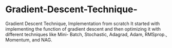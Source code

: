 # Gradient-Descent-Technique-
Gradient Descent Technique, Implementation from scratch It started with implementing the function of gradient descent and then optimizing it with different techniques like Mini- Batch, Stochastic, Adagrad, Adam, RMSprop., Momentum, and NAG.
